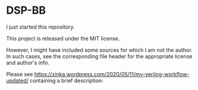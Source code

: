 # DSP-BB

I just started this repository.

This project is released under the MIT license.

However, I might have included some sources for which I am not the author. In such cases, see the corresponding file header for the appropriate license and author's info.

Please see https://zinka.wordpress.com/2020/05/11/my-verilog-workflow-updated/ containing a brief description: 